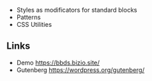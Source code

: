 - Styles as modificators for standard blocks
- Patterns
- CSS Utilities



## Links

- Demo https://bbds.bizio.site/
- Gutenberg https://wordpress.org/gutenberg/



